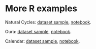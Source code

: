 # More R examples

Natural Cycles: <a href="https://raw.githubusercontent.com/nharrand/IntimateDataParty/refs/heads/main/samples/NaturalCycle.csv" download>dataset sample</a>, <a href="https://raw.githubusercontent.com/nharrand/IntimateDataParty/refs/heads/main/code/NaturalCycles.Rmd" download>notebook</a>.

Oura: <a href="https://raw.githubusercontent.com/nharrand/IntimateDataParty/refs/heads/main/samples/oura.csv" download>dataset sample</a>, <a href="https://raw.githubusercontent.com/nharrand/IntimateDataParty/refs/heads/main/code/Oura.Rmd" download>notebook</a>.

Calendar: <a href="https://raw.githubusercontent.com/nharrand/IntimateDataParty/refs/heads/main/samples/FemTech_and_Feminist_Tech_Calendar.ics" download>dataset sample</a>, <a href="https://raw.githubusercontent.com/nharrand/IntimateDataParty/refs/heads/main/code/Calendar.Rmd" download>notebook</a>.
